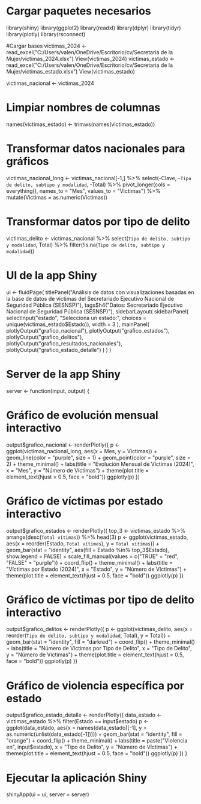 # Cargar paquetes necesarios
library(shiny)
library(ggplot2)
library(readxl)
library(dplyr)
library(tidyr)
library(plotly)
library(rsconnect)

#Cargar bases
victimas_2024 <- read_excel("C:/Users/valen/OneDrive/Escritorio/cv/Secretaria de la Mujer/victimas_2024.xlsx")
View(victimas_2024)
victimas_estado <- read_excel("C:/Users/valen/OneDrive/Escritorio/cv/Secretaria de la Mujer/victimas_estado.xlsx")
View(victimas_estado)

victimas_nacional <- victimas_2024

# Limpiar nombres de columnas
names(victimas_estado) <- trimws(names(victimas_estado))

# Transformar datos nacionales para gráficos
victimas_nacional_long <- victimas_nacional[-1,] %>% 
  select(-Clave, -`Tipo de delito, subtipo y modalidad`, -Total) %>%
  pivot_longer(cols = everything(), names_to = "Mes", values_to = "Victimas") %>%
  mutate(Victimas = as.numeric(Victimas))

# Transformar datos por tipo de delito
victimas_delito <- victimas_nacional %>%
  select(`Tipo de delito, subtipo y modalidad`, Total) %>%
  filter(!is.na(`Tipo de delito, subtipo y modalidad`))

# UI de la app Shiny
ui <- fluidPage(
  titlePanel("Análisis de datos con visualizaciones basadas en la base de datos de víctimas del Secretariado Ejecutivo Nacional de Seguridad Pública (SESNSP)"),
  tags$h4("Datos: Secretariado Ejecutivo Nacional de Seguridad Pública (SESNSP)"),
  sidebarLayout(
    sidebarPanel(
      selectInput("estado", "Selecciona un estado:", choices = unique(victimas_estado$Estado)),
      width = 3
    ),
    mainPanel(
      plotlyOutput("grafico_nacional"),
      plotlyOutput("grafico_estados"),
      plotlyOutput("grafico_delitos"),
      plotlyOutput("grafico_resultados_nacionales"),
      plotlyOutput("grafico_estado_detalle")
    )
  )
)

# Server de la app Shiny
server <- function(input, output) {
  # Gráfico de evolución mensual interactivo
  output$grafico_nacional <- renderPlotly({
    p <- ggplot(victimas_nacional_long, aes(x = Mes, y = Victimas)) +
      geom_line(color = "purple", size = 1) +
      geom_point(color = "purple", size = 2) +
      theme_minimal() +
      labs(title = "Evolución Mensual de Víctimas (2024)", x = "Mes", y = "Número de Víctimas") +
      theme(plot.title = element_text(hjust = 0.5, face = "bold"))
    ggplotly(p)
  })
  
  # Gráfico de víctimas por estado interactivo
  output$grafico_estados <- renderPlotly({
    top_3 <- victimas_estado %>% arrange(desc(`Total vítimas`)) %>% head(3)
    p <- ggplot(victimas_estado, aes(x = reorder(Estado, `Total vítimas`), y = `Total vítimas`)) +
      geom_bar(stat = "identity", aes(fill = Estado %in% top_3$Estado), show.legend = FALSE) +
      scale_fill_manual(values = c("TRUE" = "red", "FALSE" = "purple")) +
      coord_flip() +
      theme_minimal() +
      labs(title = "Víctimas por Estado (2024)", x = "Estado", y = "Número de Víctimas") +
      theme(plot.title = element_text(hjust = 0.5, face = "bold"))
    ggplotly(p)
  })

  # Gráfico de víctimas por tipo de delito interactivo
  output$grafico_delitos <- renderPlotly({
    p <- ggplot(victimas_delito, aes(x = reorder(`Tipo de delito, subtipo y modalidad`, Total), y = Total)) +
      geom_bar(stat = "identity", fill = "darkred") +
      coord_flip() +
      theme_minimal() +
      labs(title = "Número de Víctimas por Tipo de Delito", x = "Tipo de Delito", y = "Número de Víctimas") +
      theme(plot.title = element_text(hjust = 0.5, face = "bold"))
    ggplotly(p)
  })
  
  # Gráfico de violencia específica por estado
  output$grafico_estado_detalle <- renderPlotly({
    data_estado <- victimas_estado %>% filter(Estado == input$estado)
    p <- ggplot(data_estado, aes(x = names(data_estado)[-1], y = as.numeric(unlist(data_estado[-1])))) +
      geom_bar(stat = "identity", fill = "orange") +
      coord_flip() +
      theme_minimal() +
      labs(title = paste("Violencia en", input$estado), x = "Tipo de Delito", y = "Número de Víctimas") +
      theme(plot.title = element_text(hjust = 0.5, face = "bold"))
    ggplotly(p)
  })
}

# Ejecutar la aplicación Shiny
shinyApp(ui = ui, server = server)


